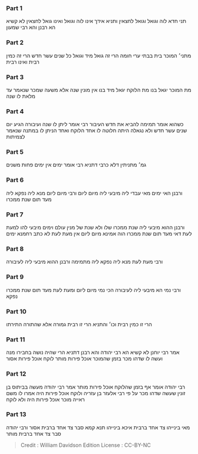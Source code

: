 
### Part 1
תני חדא לוה וגואל וגואל לחצאין ותניא אידך אינו לוה וגואל ואינו גואל לחצאין לא קשיא הא רבנן והא רבי שמעון

### Part 2
מתני׳ המוכר בית בבתי ערי חומה הרי זה גואל מיד וגואל כל שנים עשר חדש הרי זה כמין רבית ואינו רבית

### Part 3
מת המוכר יגאל בנו מת הלוקח יגאל מיד בנו אין מונין שנה אלא משעה שמכר שנאמר עד מלאת לו שנה

### Part 4
כשהוא אומר תמימה להביא את חדש העיבור רבי אומר ליתן לו שנה ועיבורה הגיע יום שנים עשר חדש ולא נגאלה היתה חלוטה לו אחד הלוקח ואחד הניתן לו במתנה שנאמר לצמיתות

### Part 5
גמ׳ מתניתין דלא כרבי דתניא רבי אומר ימים אין ימים פחות משנים

### Part 6
ורבנן האי ימים מאי עבדי ליה מיבעי ליה מיום ליום ורבי מיום ליום מנא ליה נפקא ליה מעד תום שנת ממכרו

### Part 7
ורבנן ההוא מיבעי ליה שנת ממכרו שלו ולא שנת של מנין עולם וימים מיבעי להו למעת לעת דאי מעד תום שנת ממכרו הוה אמינא מיום ליום אין מעת לעת לא כתב רחמנא ימים

### Part 8
ורבי מעת לעת מנא ליה נפקא ליה מתמימה ורבנן ההוא מיבעי ליה לעיבורה

### Part 9
ורבי נמי הא מיבעי ליה לעיבורה הכי נמי מיום ליום ומעת לעת מעד תום שנת ממכרו נפקא

### Part 10
הרי זו כמין רבית וכו׳ והתניא הרי זו רבית גמורה אלא שהתורה התירתו

### Part 11
אמר רבי יוחנן לא קשיא הא רבי יהודה והא רבנן דתניא הרי שהיה נושה בחבירו מנה ועשה לו שדהו מכר בזמן שהמוכר אוכל פירות מותר לוקח אוכל פירות אסור

### Part 12
רבי יהודה אומר אף בזמן שהלוקח אוכל פירות מותר אמר רבי יהודה מעשה בביתוס בן זונין שעשה שדהו מכר על פי רבי אלעזר בן עזריה ולוקח אוכל פירות היה אמרו לו משם ראייה מוכר אוכל פירות היה ולא לוקח

### Part 13
מאי בינייהו צד אחד ברבית איכא בינייהו תנא קמא סבר צד אחד ברבית אסור ורבי יהודה סבר צד אחד ברבית מותר

>Credit : William Davidson Edition
>License : CC-BY-NC